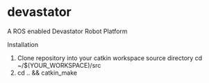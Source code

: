 # devastator
A ROS enabled Devastator Robot Platform

Installation
1. Clone repository into your catkin workspace source directory
    cd ~/$(YOUR_WORKSPACE)/src
2. cd .. && catkin_make
